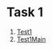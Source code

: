 # Task 1
1. [Test1](https://github.com/Bublik202/Introduction-to-Java/blob/main/Classes/Ex1/Test1.java)</br>
2. [Test1Main](https://github.com/Bublik202/Introduction-to-Java/blob/main/Classes/Ex1/Test1Main.java) </br>
